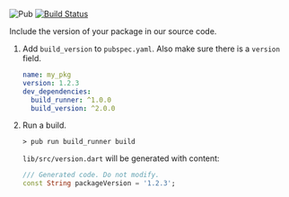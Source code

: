 ![Pub](https://img.shields.io/pub/v/build_version.svg)
[![Build Status](https://travis-ci.org/kevmoo/build_version.svg?branch=master)](https://travis-ci.org/kevmoo/build_version)

Include the version of your package in our source code.

1. Add `build_version` to `pubspec.yaml`. Also make sure there is a `version`
   field.

    ```yaml
    name: my_pkg
    version: 1.2.3
    dev_dependencies:
      build_runner: ^1.0.0
      build_version: ^2.0.0
    ```

2. Run a build.

    ```console
    > pub run build_runner build
    ```

    `lib/src/version.dart` will be generated with content:

    ```dart
    /// Generated code. Do not modify.
    const String packageVersion = '1.2.3';
    ```

